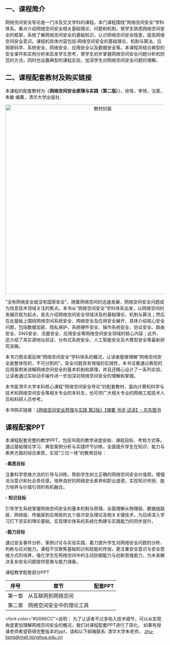## 一、课程简介

网络空间安全导论是一门涉及交叉学科的课程。本门课程围绕“网络空间安全”学科体系，重点介绍网络空间安全相关基础理论、问题和机制，使学生熟悉网络空间安全的框架，系统了解网络空间安全的基础知识，认识网络空间安全隐患，提高网络空间安全意识。课程的具体内容包括:网络空间安全的基础理论、机制与算法、应用密码学、系统安全、网络安全、应用安全以及数据安全等。本课程将结合典型的安全事件和实例分析来启发学生思考，使学生初步掌握网络空间安全问题分析和防范的方法，同时也设置典型的课程实验，加深学生对网络空间安全问题的理解。


## 二、课程配套教材及购买链接

本课程的配套教材为《**网络空间安全原理与实践（第二版）**》，徐恪，李琦，沈蒙，朱敏 编著，清华大学出版社.
<center>
  <img src="https://github.com/Cybersecurity-THU/-/blob/main/assets/cover.png" width="600" alt="教材封面">
</center>

“没有网络安全就没有国家安全”，随着网络空间的迅速发展，网络空间安全问题成为信息技术领域关注的焦点。本书从“网络空间安全”学科体系出发，以网络空间的发展历程为起点，首先介绍网络空间安全领域涉及的基础理论、机制与算法；然后在此基础上围绕网络空间系统安全、网络安全及应用安全展开，具体介绍核心安全问题，包括数据加密、隐私保护、系统硬件安全、操作系统安全、协议安全、路由安全、DNS安全、流量安全、应用安全等网络空间安全领域的核心内容；此外，还介绍了真实源地址验证、分布式系统安全、人工智能安全及大模型安全等最新研究进展。

本书力图全面反映“网络空间安全”学科体系的概况，让读者能够理解“网络空间安全是整体性的，不可分割的”。安全问题具有很强的实践性，本书注重通过典型的应用案例来讲解网络空间安全的基本机制和原理，并且还精心设计了一系列实验，让读者通过实际动手操作进一步加深对网络空间安全的理解和掌握。

本书是清华大学本科核心课程“网络空间安全导论”的配套教材，面向计算机科学与技术和网络空间安全等相关专业的本科生，也可供广大相关专业的网络工程技术人员和科研人员参考。

本书购买链接：[《网络空间安全原理与实践 第2版》【摘要 书评 试读】- 京东图书](https://item.jd.com/15074938.html)

## 课程配套PPT

本课程配套完整的教学PPT，包括16周的教学进度安排、课程目标、考核方式等。通过基础理论学习、典型案例分析与实践环节训练，全面提升学生在知识、能力与素养方面的综合素质，实现“三位一体”的教育目标：

**-素质目标**

注重科学思维方法的引导与训练，帮助学生树立正确的网络空间安全价值观，增强法治意识和社会责任感，培养良好的网络安全素养和职业道德，实现知识传授、能力培养与价值引领的有机融合。

**- 知识目标**

引导学生系统掌握网络空间安全的基本机制与原理，全面理解从物理层、数据链路层、网络层、传输层到应用层的五个层次安全理论及相关关键技术，为后续深入学习打下坚实的理论基础，实现理论体系的系统化构建与实践能力的同步提升。

**-能力目标**

通过安全事件分析、案例讨论与实验实践，着力提升学生对网络安全问题的分析、判断与应对能力。课程不仅聚焦基础知识和技能的传授，更注重安全意识与安全思维方式的培养，强化学生在网络空间中的主动防御能力与创新思维能力，为未来解决复杂安全问题提供思维与能力储备。

<caption>课程教学配套部分PPT</caption>

| 序号  | 章节           | 配套PPT |
| --- | ------------ | ----- |
| 第一章 | 从互联网到网络空间    |       |
| 第二章 | 网络空间安全中的理论工具 |       |

<font color=“#0066CC">说明：</font> 为了让读者不过多陷入技术细节，可以从宏观角度更加理解网络空间安全的概况，我们对课程配套PPT进行了简化。
如果有授课老师希望获得完整版本的ppt，请和以下邮箱联系:  清华大学朱老师， zhu-liang@mail.tsinghua.edu.cn

